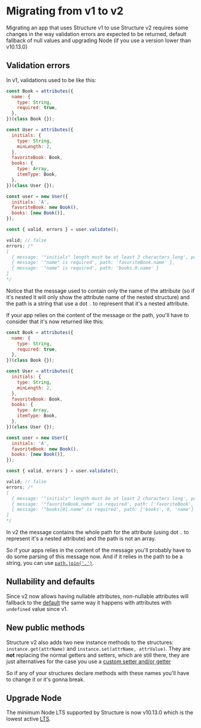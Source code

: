 # Migrating from v1 to v2

Migrating an app that uses Structure v1 to use Structure v2 requires some changes in the way validation errors are expected to be returned, default fallback of null values and upgrading Node (if you use a version lower than v10.13.0)

## Validation errors

In v1, validations used to be like this:

```js
const Book = attributes({
  name: {
    type: String,
    required: true,
  },
})(class Book {});

const User = attributes({
  initials: {
    type: String,
    minLength: 2,
  },
  favoriteBook: Book,
  books: {
    type: Array,
    itemType: Book,
  },
})(class User {});

const user = new User({
  initials: 'A',
  favoriteBook: new Book(),
  books: [new Book()],
});

const { valid, errors } = user.validate();

valid; // false
errors; /*
[
  { message: '"initials" length must be at least 2 characters long', path: 'initials' },
  { message: '"name" is required', path: 'favoriteBook.name' },
  { message: '"name" is required', path: 'books.0.name' }
]
*/
```

Notice that the message used to contain only the name of the attribute (so if it's nested it will only show the attribute name of the nested structure) and the path is a string that use a dot `.` to represent that it's a nested attribute.

If your app relies on the content of the message or the path, you'll have to consider that it's now returned like this:

```js
const Book = attributes({
  name: {
    type: String,
    required: true,
  },
})(class Book {});

const User = attributes({
  initials: {
    type: String,
    minLength: 2,
  },
  favoriteBook: Book,
  books: {
    type: Array,
    itemType: Book,
  },
})(class User {});

const user = new User({
  initials: 'A',
  favoriteBook: new Book(),
  books: [new Book()],
});

const { valid, errors } = user.validate();

valid; // false
errors; /*
[
  { message: '"initials" length must be at least 2 characters long', path: ['initials'] },
  { message: '"favoriteBook.name" is required', path: ['favoriteBook', 'name'] },
  { message: '"books[0].name" is required', path: ['books', 0, 'name'] }
]
*/
```

In v2 the message contains the whole path for the attribute (using dot `.` to represent it's a nested attribute) and the path is not an array.

So if your apps relies in the content of the message you'll probably have to do some parsing of this message now. And if it relies in the path to be a string, you can use [`path.join('.')`](https://developer.mozilla.org/en-US/docs/Web/JavaScript/Reference/Global_Objects/Array/join).

## Nullability and defaults

Since v2 now allows having nullable attributes, non-nullable attributes will fallback to the [default](schema-concept/shorthand-and-complete-attribute-definition.md#default) the same way it happens with attributes with `undefined` value since v1.

## New public methods

Structure v2 also adds two new instance methods to the structures: `instance.get(attrName)` and `instance.set(attrName, attrValue)`. They are **not** replacing the normal getters and setters, which are still there, they are just alternatives for the case you use a [custom setter and/or getter](custom-setters-and-getters.md)

So if any of your structures declare methods with these names you'll have to change it or it's gonna break.

## Upgrade Node

The minimum Node LTS supported by Structure is now v10.13.0 which is the lowest active [LTS](https://nodejs.org/en/about/releases/).
